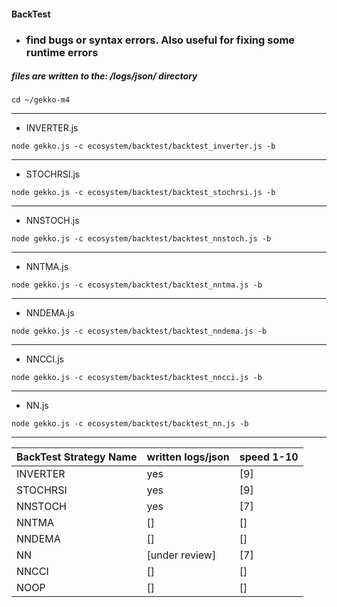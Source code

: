 #### BackTest
* ### find bugs or syntax errors. Also useful for fixing some runtime errors

##### files are written to the: /logs/json/ directory

```
cd ~/gekko-m4
```

---

* INVERTER.js
```
node gekko.js -c ecosystem/backtest/backtest_inverter.js -b
```

---

* STOCHRSI.js
```
node gekko.js -c ecosystem/backtest/backtest_stochrsi.js -b
```

---

* NNSTOCH.js
```
node gekko.js -c ecosystem/backtest/backtest_nnstoch.js -b
```

---

* NNTMA.js
```
node gekko.js -c ecosystem/backtest/backtest_nntma.js -b
```

---

* NNDEMA.js
```
node gekko.js -c ecosystem/backtest/backtest_nndema.js -b
```

---

* NNCCI.js
```
node gekko.js -c ecosystem/backtest/backtest_nncci.js -b
```

---

* NN.js
```
node gekko.js -c ecosystem/backtest/backtest_nn.js -b
```

---
BackTest Strategy Name | written logs/json | speed 1-10 
---|---|---
INVERTER | yes | [9] 
STOCHRSI | yes | [9] 
NNSTOCH | yes | [7] 
NNTMA | [] | []
NNDEMA | [] | []
NN | [under review] | [7] 
NNCCI | [] | []
NOOP | [] | []
